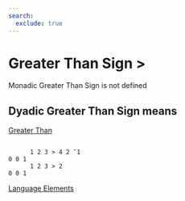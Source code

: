 ```yaml
---
search:
  exclude: true
---
```






<h1 class="heading"><span class="name">Greater Than Sign</span> <span class="command">></span></h1>



Monadic Greater Than Sign is not defined

## Dyadic Greater Than Sign means


[Greater Than](../primitive-functions/greater.md)
```apl

      1 2 3 > 4 2 ¯1
0 0 1
      1 2 3 > 2
0 0 1

```


[Language Elements](./language-elements.md)



